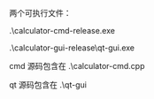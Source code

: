 两个可执行文件：

.\calculator-cmd-release.exe

.\calculator-gui-release\qt-gui.exe



cmd 源码包含在 .\calculator-cmd.cpp

qt 源码包含在 .\qt-gui